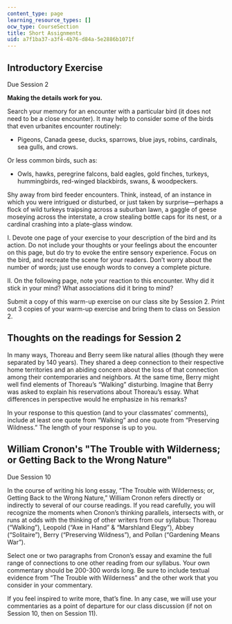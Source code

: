 ```yaml
---
content_type: page
learning_resource_types: []
ocw_type: CourseSection
title: Short Assignments
uid: a7f1ba37-a3f4-4b76-d84a-5e2886b1071f
---
```


Introductory Exercise
---------------------

Due Session 2

**Making the details work for you.**

Search your memory for an encounter with a particular bird (it does not need to be a close encounter). It may help to consider some of the birds that even urbanites encounter routinely:

*   Pigeons, Canada geese, ducks, sparrows, blue jays, robins, cardinals, sea gulls, and crows.

Or less common birds, such as:

*   Owls, hawks, peregrine falcons, bald eagles, gold finches, turkeys, hummingbirds, red-winged blackbirds, swans, & woodpeckers.

Shy away from bird feeder encounters. Think, instead, of an instance in which you were intrigued or disturbed, or just taken by surprise—perhaps a flock of wild turkeys traipsing across a suburban lawn, a gaggle of geese moseying across the interstate, a crow stealing bottle caps for its nest, or a cardinal crashing into a plate-glass window.

I. Devote one page of your exercise to your description of the bird and its action. Do not include your thoughts or your feelings about the encounter on this page, but do try to evoke the entire sensory experience. Focus on the bird, and recreate the scene for your readers. Don’t worry about the number of words; just use enough words to convey a complete picture.

II. On the following page, note your reaction to this encounter. Why did it stick in your mind? What associations did it bring to mind?

Submit a copy of this warm-up exercise on our class site by Session 2. Print out 3 copies of your warm-up exercise and bring them to class on Session 2.

Thoughts on the readings for Session 2
--------------------------------------

In many ways, Thoreau and Berry seem like natural allies (though they were separated by 140 years). They shared a deep connection to their respective home territories and an abiding concern about the loss of that connection among their contemporaries and neighbors. At the same time, Berry might well find elements of Thoreau’s “Walking” disturbing. Imagine that Berry was asked to explain his reservations about Thoreau’s essay. What differences in perspective would he emphasize in his remarks?

In your response to this question (and to your classmates’ comments), include at least one quote from “Walking” and one quote from “Preserving Wildness.” The length of your response is up to you.

William Cronon's "The Trouble with Wilderness; or Getting Back to the Wrong Nature"
-----------------------------------------------------------------------------------

Due Session 10

In the course of writing his long essay, “The Trouble with Wilderness; or, Getting Back to the Wrong Nature,” William Cronon refers directly or indirectly to several of our course readings. If you read carefully, you will recognize the moments when Cronon’s thinking parallels, intersects with, or runs at odds with the thinking of other writers from our syllabus: Thoreau (“Walking”), Leopold (“Axe in Hand” & “Marshland Elegy”), Abbey (“Solitaire”), Berry (“Preserving Wildness”), and Pollan (“Gardening Means War”).

Select one or two paragraphs from Cronon’s essay and examine the full range of connections to one other reading from our syllabus. Your own commentary should be 200-300 words long. Be sure to include textual evidence from “The Trouble with Wilderness” and the other work that you consider in your commentary.

If you feel inspired to write more, that’s fine. In any case, we will use your commentaries as a point of departure for our class discussion (if not on Session 10, then on Session 11).